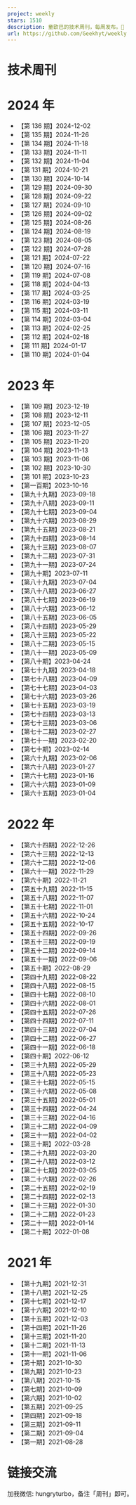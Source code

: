 ```yaml
---
project: weekly
stars: 1510
description: 童欧巴的技术周刊，每周发布。🌰
url: https://github.com/Geekhyt/weekly
---
```


技术周刊
====

2024 年
======

-   【第 136 期】2024-12-02
-   【第 135 期】2024-11-26
-   【第 134 期】2024-11-18
-   【第 133 期】2024-11-11
-   【第 132 期】2024-11-04
-   【第 131 期】2024-10-21
-   【第 130 期】2024-10-14
-   【第 129 期】2024-09-30
-   【第 128 期】2024-09-22
-   【第 127 期】2024-09-10
-   【第 126 期】2024-09-02
-   【第 125 期】2024-08-26
-   【第 124 期】2024-08-19
-   【第 123 期】2024-08-05
-   【第 122 期】2024-07-28
-   【第 121 期】2024-07-22
-   【第 120 期】2024-07-16
-   【第 119 期】2024-07-08
-   【第 118 期】2024-04-13
-   【第 117 期】2024-03-25
-   【第 116 期】2024-03-19
-   【第 115 期】2024-03-11
-   【第 114 期】2024-03-04
-   【第 113 期】2024-02-25
-   【第 112 期】2024-02-18
-   【第 111 期】2024-01-17
-   【第 110 期】2024-01-04

2023 年
======

-   【第 109 期】2023-12-19
-   【第 108 期】2023-12-11
-   【第 107 期】2023-12-05
-   【第 106 期】2023-11-27
-   【第 105 期】2023-11-20
-   【第 104 期】2023-11-13
-   【第 103 期】2023-11-06
-   【第 102 期】2023-10-30
-   【第 101 期】2023-10-23
-   【第一百期】2023-10-16
-   【第九十九期】2023-09-18
-   【第九十八期】2023-09-11
-   【第九十七期】2023-09-04
-   【第九十六期】2023-08-29
-   【第九十五期】2023-08-21
-   【第九十四期】2023-08-14
-   【第九十三期】2023-08-07
-   【第九十二期】2023-07-31
-   【第九十一期】2023-07-24
-   【第九十期】2023-07-11
-   【第八十九期】2023-07-04
-   【第八十八期】2023-06-27
-   【第八十七期】2023-06-19
-   【第八十六期】2023-06-12
-   【第八十五期】2023-06-05
-   【第八十四期】2023-05-29
-   【第八十三期】2023-05-22
-   【第八十二期】2023-05-15
-   【第八十一期】2023-05-09
-   【第八十期】2023-04-24
-   【第七十九期】2023-04-18
-   【第七十八期】2023-04-09
-   【第七十七期】2023-04-03
-   【第七十六期】2023-03-26
-   【第七十五期】2023-03-19
-   【第七十四期】2023-03-13
-   【第七十三期】2023-03-06
-   【第七十二期】2023-02-27
-   【第七十一期】2023-02-20
-   【第七十期】2023-02-14
-   【第六十九期】2023-02-06
-   【第六十八期】2023-01-27
-   【第六十七期】2023-01-16
-   【第六十六期】2023-01-09
-   【第六十五期】2023-01-04

2022 年
======

-   【第六十四期】2022-12-26
-   【第六十三期】2022-12-13
-   【第六十二期】2022-12-06
-   【第六十一期】2022-11-29
-   【第六十期】2022-11-21
-   【第五十九期】2022-11-15
-   【第五十八期】2022-11-07
-   【第五十七期】2022-11-01
-   【第五十六期】2022-10-24
-   【第五十五期】2022-10-17
-   【第五十四期】2022-09-26
-   【第五十三期】2022-09-19
-   【第五十二期】2022-09-14
-   【第五十一期】2022-09-06
-   【第五十期】2022-08-29
-   【第四十九期】2022-08-22
-   【第四十八期】2022-08-15
-   【第四十七期】2022-08-10
-   【第四十六期】2022-08-01
-   【第四十五期】2022-07-26
-   【第四十四期】2022-07-11
-   【第四十三期】2022-07-04
-   【第四十二期】2022-06-27
-   【第四十一期】2022-06-18
-   【第四十期】2022-06-12
-   【第三十九期】2022-05-29
-   【第三十八期】2022-05-23
-   【第三十七期】2022-05-15
-   【第三十六期】2022-05-08
-   【第三十五期】2022-05-01
-   【第三十四期】2022-04-24
-   【第三十三期】2022-04-16
-   【第三十二期】2022-04-09
-   【第三十一期】2022-04-02
-   【第三十期】2022-03-28
-   【第二十九期】2022-03-20
-   【第二十八期】2022-03-12
-   【第二十七期】2022-03-05
-   【第二十六期】2022-02-26
-   【第二十五期】2022-02-19
-   【第二十四期】2022-02-13
-   【第二十三期】2022-01-30
-   【第二十二期】2022-01-23
-   【第二十一期】2022-01-14
-   【第二十期】2022-01-08

2021 年
======

-   【第十九期】2021-12-31
-   【第十八期】2021-12-25
-   【第十七期】2021-12-17
-   【第十六期】2021-12-10
-   【第十五期】2021-12-03
-   【第十四期】2021-11-26
-   【第十三期】2021-11-20
-   【第十二期】2021-11-13
-   【第十一期】2021-11-06
-   【第十期】2021-10-30
-   【第九期】2021-10-23
-   【第八期】2021-10-15
-   【第七期】2021-10-09
-   【第六期】2021-10-02
-   【第五期】2021-09-25
-   【第四期】2021-09-18
-   【第三期】2021-09-11
-   【第二期】2021-09-04
-   【第一期】2021-08-28

链接交流
====

加我微信: hungryturbo，备注「周刊」即可。
